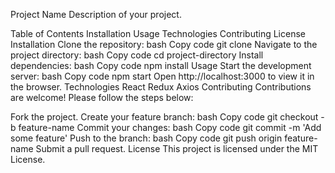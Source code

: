 Project Name
Description of your project.

Table of Contents
Installation
Usage
Technologies
Contributing
License
Installation
Clone the repository:
bash
Copy code
git clone <repository-url>
Navigate to the project directory:
bash
Copy code
cd project-directory
Install dependencies:
bash
Copy code
npm install
Usage
Start the development server:
bash
Copy code
npm start
Open http://localhost:3000 to view it in the browser.
Technologies
React
Redux
Axios
Contributing
Contributions are welcome! Please follow the steps below:

Fork the project.
Create your feature branch:
bash
Copy code
git checkout -b feature-name
Commit your changes:
bash
Copy code
git commit -m 'Add some feature'
Push to the branch:
bash
Copy code
git push origin feature-name
Submit a pull request.
License
This project is licensed under the MIT License.
